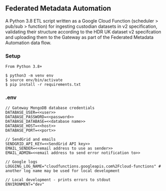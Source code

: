 ## Federated Metadata Automation

A Python 3.8 ETL script written as a Google Cloud Function (scheduler > pub/sub > function) for ingesting custodian datasets in v2 specification, validating their structure according to the HDR UK dataset v2 specifcation and uploading them to the Gateway as part of the Federated Metadata Automation data flow.

### Setup

```
From Python 3.8+

$ python3 -m venv env
$ source env/bin/activate
$ pip install -r requirements.txt

```

### .env

```
// Gateway MongoDB database credentials
DATABASE_USER=<<user>>
DATABASE_PASSWORD=<<password>>
DATABASE_DATABASE=<<database name>>
DATABASE_HOST=<<host>>
DATABASE_PORT=<<port>>

// SendGrid and emails
SENDGRID_API_KEY=<<SendGrid API key>>
EMAIL_SENDER=<<email address to use as sender>>
EMAIL_ADMIN=<<email address to send error notification to>>

// Google logs
LOGGING_LOG_NAME="cloudfunctions.googleapis.com%2Fcloud-functions" # another log name may be used for local development

// Local development - prints errors to stdout
ENVIRONMENT="dev"
```
